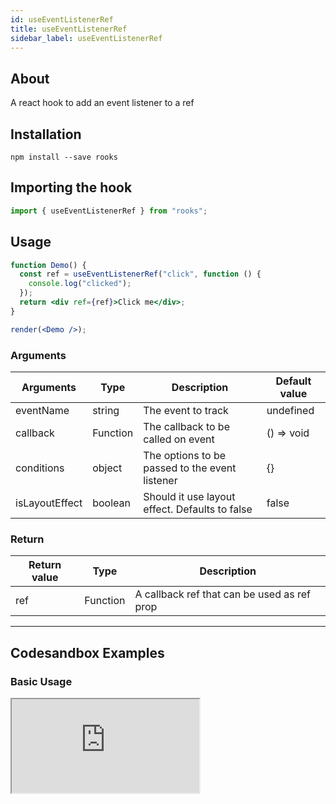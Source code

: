 ```yaml
---
id: useEventListenerRef
title: useEventListenerRef
sidebar_label: useEventListenerRef
---
```


## About

A react hook to add an event listener to a ref

[//]: # "Main"

## Installation

    npm install --save rooks

## Importing the hook

```javascript
import { useEventListenerRef } from "rooks";
```

## Usage

```jsx
function Demo() {
  const ref = useEventListenerRef("click", function () {
    console.log("clicked");
  });
  return <div ref={ref}>Click me</div>;
}

render(<Demo />);
```

### Arguments

| Arguments      | Type     | Description                                    | Default value |
|----------------|----------|------------------------------------------------|---------------|
| eventName      | string   | The event to track                             | undefined     |
| callback       | Function | The callback to be called on event             | () => void    |
| conditions     | object   | The options to be passed to the event listener | {}            |
| isLayoutEffect | boolean  | Should it use layout effect. Defaults to false | false         |

### Return

| Return value | Type     | Description                                 |
|--------------|----------|---------------------------------------------|
| ref          | Function | A callback ref that can be used as ref prop |


---

## Codesandbox Examples

### Basic Usage

<iframe
  src="https://codesandbox.io/embed/red-sunset-1ph98?expanddevtools=1&fontsize=14&hidenavigation=1&module=%2Fsrc%2FApp.js&theme=dark"
  style={{
    width: "100%",
    height: 500,
    border: 0,
    borderRadius: 4,
    overflow: "hidden"
  }}
  title="red-sunset-1ph98"
  allow="accelerometer; ambient-light-sensor; camera; encrypted-media; geolocation; gyroscope; hid; microphone; midi; payment; usb; vr; xr-spatial-tracking"
  sandbox="allow-forms allow-modals allow-popups allow-presentation allow-same-origin allow-scripts"
/>

## Join Bhargav's discord server

You can click on the floating discord icon at the bottom right of the screen and talk to us in our server.
